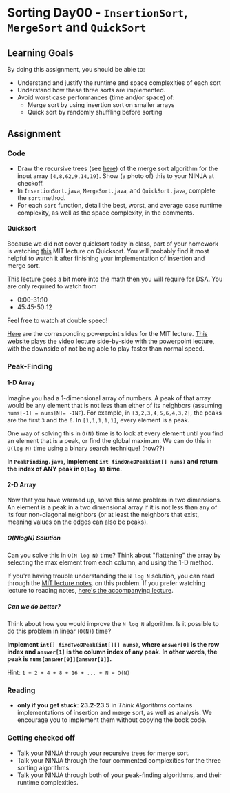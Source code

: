# Sorting Day00 - `InsertionSort`, `MergeSort` and `QuickSort`

## Learning Goals

By doing this assignment, you should be able to:

* Understand and justify the runtime and space complexities of each sort
* Understand how these three sorts are implemented.
* Avoid worst case performances (time and/or space) of:
  * Merge sort by using insertion sort on smaller arrays
  * Quick sort by randomly shuffling before sorting
  
## Assignment

### Code

- Draw the recursive trees (see [here](https://docs.google.com/presentation/d/1mNRb1tx3ibY2FjKkcXqJvjfDnT0vkxfYKEf38HrU26Y/edit?usp=sharing)) of the merge sort algorithm for the input array `[4,8,62,9,14,19]`. Show (a photo of) this to your NINJA at checkoff.
- In `InsertionSort.java`, `MergeSort.java`, and `QuickSort.java`, complete the `sort` method.
- For each `sort` function, detail the best, worst, and average case runtime complexity, as well as the space complexity, in the comments.

#### Quicksort

Because we did not cover quicksort today in class, part of your homework is watching [this](https://www.youtube.com/watch?v=852wJdsgl2I) MIT lecture on Quicksort. You will probably find it most helpful to watch it after finishing your implementation of insertion and merge sort.

This lecture goes a bit more into the math then you will require for DSA. You are only required to watch from

- 0:00-31:10
- 45:45-50:12

Feel free to watch at double speed!

[Here](https://drive.google.com/open?id=0B_K4P69ad_l_RDY2U3VZUkpTY3M) are the corresponding powerpoint slides for the MIT lecture. [This](http://videolectures.net/mit6046jf05_leiserson_lec04/) website plays the video lecture side-by-side with the powerpoint lecture, with the downside of not being able to play faster than normal speed.

### Peak-Finding

#### 1-D Array

Imagine you had a 1-dimensional array of numbers. A peak of that array would be any element that is not less than either of its neighbors (assuming `nums[-1] = nums[N]= -INF`). For example, in `[3,2,3,4,5,6,4,3,2]`, the peaks are the first `3` and the `6`. In `[1,1,1,1,1]`, every element is a peak.
  
One way of solving this in `O(N)` time is to look at every element until you find an element that is a peak, or find the global maximum. We can do this in `O(log N)` time using a binary search technique! (how??)
 
**In `PeakFinding.java`, implement `int findOneDPeak(int[] nums)` and return the index of ANY peak in `O(log N)` time.**

#### 2-D Array

Now that you have warmed up, solve this same problem in two dimensions. An element is a peak in a two dimensional array if it is not less than any of its four non-diagonal neighbors (or at least the neighbors that exist, meaning values on the edges can also be peaks).

##### O(NlogN) Solution

Can you solve this in `O(N log N)` time? Think about "flattening" the array by selecting the max element from each column, and using the 1-D method.

If you're having trouble understanding the `N log N` solution, you can read through the [MIT lecture notes](https://drive.google.com/open?id=0B6e9zByuhpVPeHFNRU9DRkNVclU). on this problem. If you prefer watching lecture to reading notes, [here's the accompanying lecture](https://youtu.be/HtSuA80QTyo?t=15m26s).

##### Can we do better?

Think about how you would improve the `N log N` algorithm. Is it possible to do this problem in linear (`O(N)`) time?

**Implement `int[] findTwoDPeak(int[][] nums)`, where `answer[0]` is the row index and `answer[1]` is the column index of any peak. In other words, the peak is `nums[answer[0]][answer[1]]`.**

Hint: `1 + 2 + 4 + 8 + 16 + ... + N = O(N)`

### Reading

- **only if you get stuck**: **23.2-23.5** in *Think Algorithms* contains implementations of insertion and merge sort, as well as analysis. We encourage you to implement them without copying the book code.

### Getting checked off

- Talk your NINJA through your recursive trees for merge sort.
- Talk your NINJA through the four commented complexities for the three sorting algorithms.
- Talk your NINJA through both of your peak-finding algorithms, and their runtime complexities.